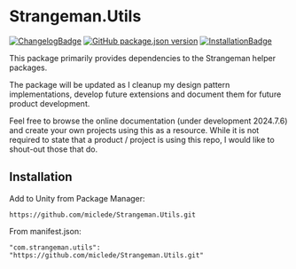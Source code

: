 # Strangeman.Utils
[![ChangelogBadge]](CHANGELOG.md) [![GitHub package.json version]][ReleasesLink] [![InstallationBadge]](#installation)


This package primarily provides dependencies to the Strangeman helper packages.

The package will be updated as I cleanup my design pattern implementations, develop future extensions and document them for future product development.

Feel free to browse the online documentation (under development 2024.7.6) and create your own projects using this as a resource. While it is not required to state that a product / project is using this repo, I would like to shout-out those that do.

## Installation
Add to Unity from Package Manager:
```
https://github.com/miclede/Strangeman.Utils.git
```

From manifest.json:
```
"com.strangeman.utils": "https://github.com/miclede/Strangeman.Utils.git"
```

<!------>
[ChangelogBadge]: https://img.shields.io/badge/Changelog-light
[GitHub package.json version]: https://img.shields.io/github/package-json/v/miclede/Strangeman.Utils

[InstallationBadge]: https://img.shields.io/badge/Installation-red

[ReleasesLink]: https://github.com/miclede/Strangeman.Utils